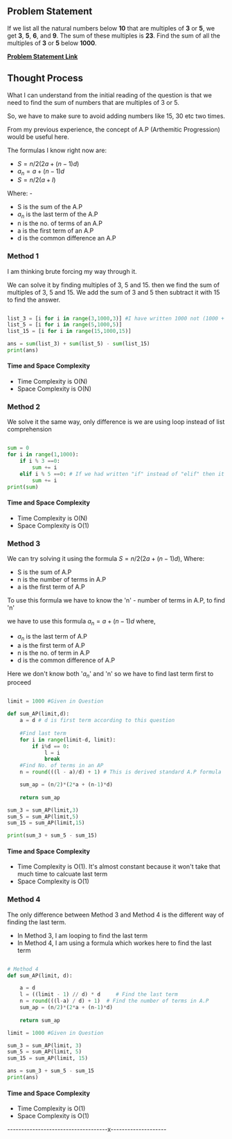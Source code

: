
## Problem Statement

If we list all the natural numbers below **10** that are multiples of **3** or **5**, we get **3**, **5**, **6**, and **9**. The sum of these multiples is **23**. Find the sum of all the multiples of **3** or **5** below **1000**.

[**Problem Statement Link**](https://projecteuler.net/problem=1)

## Thought Process

What I can understand from the initial reading of the question is that we need to find the sum of numbers that are multiples of 3 or 5. 

So, we have to make sure to avoid adding numbers like 15, 30 etc two times.

From my previous experience, the concept of A.P (Arthemitic Progression) would be useful here.

The formulas I know right now are: 
- $S = n/2(2a + (n-1)d)$
- $a_n= a + (n-1)d$
- $S = n/2(a + l)$

Where: - 
- S is the sum of the A.P
- $a_n$ is the last term of the A.P
- n is the no. of terms of an A.P
- a is the first term of an A.P
- d is the common difference an A.P

### Method 1

I am thinking brute forcing my way through it.

We can solve it by finding multiples of 3, 5 and 15. then we find the sum of multiples of 3, 5 and 15. We add the sum of 3 and 5 then subtract it with 15 to find the answer. 

```python

list_3 = [i for i in range(3,1000,3)] #I have written 1000 not (1000 + 1) because no. below 1000 is asked
list_5 = [i for i in range(5,1000,5)]
list_15 = [i for i in range(15,1000,15)]

ans = sum(list_3) + sum(list_5) - sum(list_15)
print(ans)
```
#### Time and Space Complexity

- Time Complexity is O(N)
- Space Complexity is O(N)

### Method 2

We solve it the same way, only difference is we are using loop instead of list comprehension

```python

sum = 0
for i in range(1,1000):
    if i % 3 ==0:
        sum += i
    elif i % 5 ==0: # If we had written "if" instead of "elif" then it would also include multiple of 15.
        sum += i 
print(sum)
```

#### Time and Space Complexity

- Time Complexity is O(N)
- Space Complexity is O(1)

### Method 3

We can try solving it using the formula $S = n/2(2a + (n-1)d)$, Where:

- S is the sum of A.P
- n is the number of terms in A.P
- a is the first term of A.P

To use this formula we have to know the 'n' - number of terms in A.P, to find 'n'

we have to use this formula $a_n = a + (n-1)d$ where,

- $a_n$ is the last term of A.P
- a is the first term of A.P
- n is the no. of term in A.P
- d is the common difference of A.P

Here we don't know both '$a_n$' and 'n' so we have to find last term first to proceed

```python

limit = 1000 #Given in Question

def sum_AP(limit,d):
    a = d # d is first term according to this question
    
    #Find last term 
    for i in range(limit-d, limit):
        if i%d == 0:
            l = i
            break
    #Find No. of terms in an AP
    n = round(((l - a)/d) + 1) # This is derived standard A.P formula

    sum_ap = (n/2)*(2*a + (n-1)*d)
    
    return sum_ap

sum_3 = sum_AP(limit,3)
sum_5 = sum_AP(limit,5)
sum_15 = sum_AP(limit,15)

print(sum_3 + sum_5 - sum_15)
```

#### Time and Space Complexity

- Time Complexity is O(1). It's almost constant because it won't take that much time to calcuate last term
- Space Complexity is O(1)

### Method 4

The only difference between Method 3 and Method 4 is the different way of finding the last term.

- In Method 3, I am looping to find the last term
- In Method 4, I am using a formula which workes here to find the last term

```python

# Method 4
def sum_AP(limit, d):

    a = d
    l = ((limit - 1) // d) * d     # Find the last term
    n = round(((l-a) / d) + 1)  # Find the number of terms in A.P    
    sum_ap = (n/2)*(2*a + (n-1)*d)
    
    return sum_ap

limit = 1000 #Given in Question

sum_3 = sum_AP(limit, 3)
sum_5 = sum_AP(limit, 5)
sum_15 = sum_AP(limit, 15)

ans = sum_3 + sum_5 - sum_15
print(ans)
```

#### Time and Space Complexity

- Time Complexity is O(1)
- Space Complexity is O(1)

------------------------------------x--------------------
